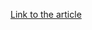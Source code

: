 [Link to the article](https://www.welivesecurity.com/2022/01/25/watering-hole-deploys-new-macos-malware-dazzlespy-asia/)
